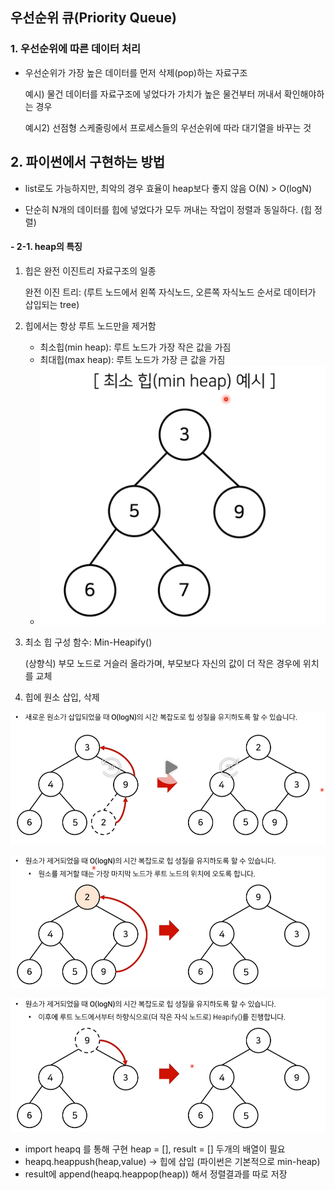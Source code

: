 ## 우선순위 큐(Priority Queue)

### 1.  우선순위에 따른 데이터 처리

- 우선순위가 가장 높은 데이터를 먼저 삭제(pop)하는 자료구조

  예시) 물건 데이터를 자료구조에 넣었다가 가치가 높은 물건부터 꺼내서 확인해야하는 경우

  예시2) 선점형 스케줄링에서 프로세스들의 우선순위에 따라 대기열을 바꾸는 것

## 2. 파이썬에서 구현하는 방법

- list로도 가능하지만, 최악의 경우 효율이 heap보다 좋지 않음 O(N) > O(logN)

- 단순히 N개의 데이터를 힙에 넣었다가 모두 꺼내는 작업이 정렬과 동일하다. (힙 정렬)

#### -  2-1. heap의 특징

1. 힙은 완전 이진트리 자료구조의 일종 

   완전 이진 트리: (루트 노드에서 왼쪽 자식노드, 오른쪽 자식노드 순서로 데이터가 삽입되는 tree)

2. 힙에서는 항상 루트 노드만을 제거함

   - 최소힙(min heap): 루트 노드가 가장 작은 값을 가짐
   - 최대힙(max heap): 루트 노드가 가장 큰 값을 가짐
   - ![K-001](2.Priority%20Queue.assets/K-001.png)

3. 최소 힙 구성 함수: Min-Heapify()

   (상향식) 부모 노드로 거슬러 올라가며, 부모보다 자신의 값이 더 작은 경우에 위치를 교체

4. 힙에 원소 삽입, 삭제

![K-002](2.Priority%20Queue.assets/K-002.png)

![K-003](2.Priority%20Queue.assets/K-003.png)

![K-005](2.Priority%20Queue.assets/K-005.png)

- import heapq 를 통해 구현 heap = [], result = [] 두개의 배열이 필요
- heapq.heappush(heap,value) -> 힙에 삽입 (파이썬은 기본적으로 min-heap)
- result에 append(heapq.heappop(heap)) 해서 정렬결과를 따로 저장

